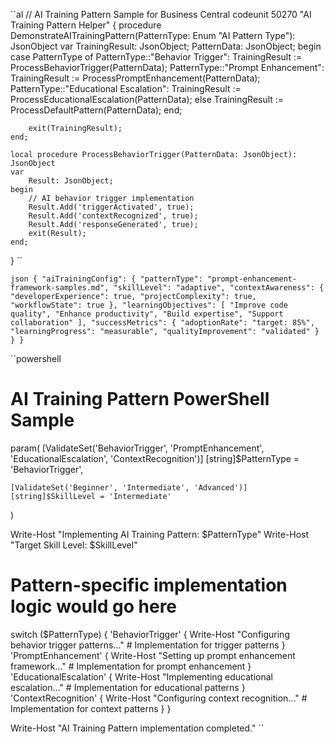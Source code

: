 ``al
// AI Training Pattern Sample for Business Central
codeunit 50270 "AI Training Pattern Helper"
{
    procedure DemonstrateAITrainingPattern(PatternType: Enum "AI Pattern Type"): JsonObject
    var
        TrainingResult: JsonObject;
        PatternData: JsonObject;
    begin
        case PatternType of
            PatternType::"Behavior Trigger":
                TrainingResult := ProcessBehaviorTrigger(PatternData);
            PatternType::"Prompt Enhancement":
                TrainingResult := ProcessPromptEnhancement(PatternData);
            PatternType::"Educational Escalation":
                TrainingResult := ProcessEducationalEscalation(PatternData);
            else
                TrainingResult := ProcessDefaultPattern(PatternData);
        end;
        
        exit(TrainingResult);
    end;
    
    local procedure ProcessBehaviorTrigger(PatternData: JsonObject): JsonObject
    var
        Result: JsonObject;
    begin
        // AI behavior trigger implementation
        Result.Add('triggerActivated', true);
        Result.Add('contextRecognized', true);
        Result.Add('responseGenerated', true);
        exit(Result);
    end;
}
``

``json
{
  "aiTrainingConfig": {
    "patternType": "prompt-enhancement-framework-samples.md",
    "skillLevel": "adaptive",
    "contextAwareness": {
      "developerExperience": true,
      "projectComplexity": true,
      "workflowState": true
    },
    "learningObjectives": [
      "Improve code quality",
      "Enhance productivity",
      "Build expertise",
      "Support collaboration"
    ],
    "successMetrics": {
      "adoptionRate": "target: 85%",
      "learningProgress": "measurable",
      "qualityImprovement": "validated"
    }
  }
}
``

``powershell
# AI Training Pattern PowerShell Sample
param(
    [ValidateSet('BehaviorTrigger', 'PromptEnhancement', 'EducationalEscalation', 'ContextRecognition')]
    [string]$PatternType = 'BehaviorTrigger',
    
    [ValidateSet('Beginner', 'Intermediate', 'Advanced')]
    [string]$SkillLevel = 'Intermediate'
)

Write-Host "Implementing AI Training Pattern: $PatternType"
Write-Host "Target Skill Level: $SkillLevel"

# Pattern-specific implementation logic would go here
switch ($PatternType) {
    'BehaviorTrigger' {
        Write-Host "Configuring behavior trigger patterns..."
        # Implementation for trigger patterns
    }
    'PromptEnhancement' {
        Write-Host "Setting up prompt enhancement framework..."
        # Implementation for prompt enhancement
    }
    'EducationalEscalation' {
        Write-Host "Implementing educational escalation..."
        # Implementation for educational patterns
    }
    'ContextRecognition' {
        Write-Host "Configuring context recognition..."
        # Implementation for context patterns
    }
}

Write-Host "AI Training Pattern implementation completed."
``

